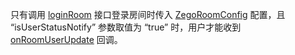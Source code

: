 只有调用 [loginRoom](@loginRoom) 接口登录房间时传入 [ZegoRoomConfig](@-ZegoRoomConfig) 配置，且 “isUserStatusNotify” 参数取值为 “true” 时，用户才能收到 [onRoomUserUpdate](@onRoomUserUpdate) 回调。

